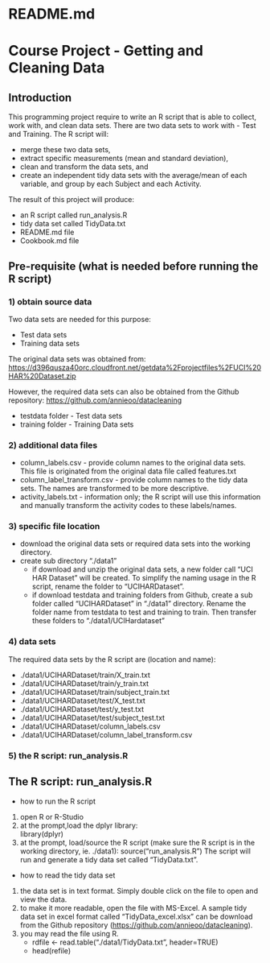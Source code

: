 # README.md

# Course Project - Getting and Cleaning Data

## Introduction

This programming project require to write an R script that is able to collect, work with, and clean data sets. There are two data sets to work with - Test and Training. The R script will:
* merge these two data sets, 
* extract specific measurements (mean and standard deviation), 
* clean and transform the data sets, and 
* create an independent tidy data sets with the average/mean of each variable, and group by each Subject and each Activity.

The result of this project will produce:
* an R script called run_analysis.R
* tidy data set called TidyData.txt
* README.md file
* Cookbook.md file


## Pre-requisite (what is needed before running the R script) 

### 1) obtain source data
Two data sets are needed for this purpose:
* Test data sets
* Training data sets

The original data sets was obtained from:
https://d396qusza40orc.cloudfront.net/getdata%2Fprojectfiles%2FUCI%20HAR%20Dataset.zip 

However, the required data sets can also be obtained from the Github repository:
https://github.com/annieoo/datacleaning

* testdata folder - Test data sets
* training folder - Training Data sets


### 2) additional data files  
* column_labels.csv - provide column names to the original data sets. This file is originated from the original data file called features.txt
* column_label_transform.csv - provide column names to the tidy data sets. The names are transformed to be more descriptive.
* activity_labels.txt - information only; the R script will use this information and manually transform the activity codes to these labels/names.

### 3) specific file location
- download the original data sets or required data sets into the working directory. 
- create sub directory “./data1” 
  - if download and unzip the original data sets, a new folder call “UCI HAR Dataset” will be created. To simplify the naming usage in the R script, rename the folder to “UCIHARDataset”. 
  - if download testdata and training folders from Github, create a sub folder called “UCIHARDataset” in “./data1” directory. Rename the folder name from testdata to test and training to train. Then transfer these folders to “./data1/UCIHardataset”


### 4) data sets
The required data sets by the R script are (location and name):

- ./data1/UCIHARDataset/train/X_train.txt
- ./data1/UCIHARDataset/train/y_train.txt
- ./data1/UCIHARDataset/train/subject_train.txt
- ./data1/UCIHARDataset/test/X_test.txt
- ./data1/UCIHARDataset/test/y_test.txt
- ./data1/UCIHARDataset/test/subject_test.txt
- ./data1/UCIHARDataset/column_labels.csv
- ./data1/UCIHARDataset/column_label_transform.csv

### 5) the R script: run_analysis.R


## The R script: run_analysis.R

* how to run the R script
1) open R or R-Studio 
2) at the prompt,load the dplyr library:  
   library(dplyr)
3) at the prompt, load/source the R script (make sure the R script is in the working directory, ie. ./data1):
   source(“run_analysis.R”)
   The script will run and generate a tidy data set called “TidyData.txt”.

* how to read the tidy data set 
1) the data set is in text format. Simply double click on the file to open and view the data.
2) to make it more readable, open the file with MS-Excel. A sample tidy data set in excel format called “TidyData_excel.xlsx” can be download from the Github repository (https://github.com/annieoo/datacleaning).
3) you may read the file using R.
   - rdfile <- read.table(“./data1/TidyData.txt”, header=TRUE)
   - head(refile) 

